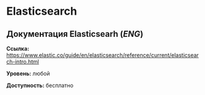 # Elasticsearch

## Документация Elasticsearh (*ENG*)

**Ссылка:** https://www.elastic.co/guide/en/elasticsearch/reference/current/elasticsearch-intro.html

**Уровень:** любой

**Доступность:** бесплатно